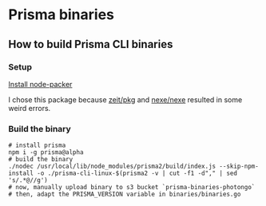 # Prisma binaries

## How to build Prisma CLI binaries

### Setup

[Install node-packer](https://github.com/pmq20/node-packer)

I chose this package because [zeit/pkg](https://github.com/zeit/pkg) and [nexe/nexe](https://github.com/nexe/nexe) resulted in some weird errors.

### Build the binary

```shell script
# install prisma
npm i -g prisma@alpha
# build the binary
./nodec /usr/local/lib/node_modules/prisma2/build/index.js --skip-npm-install -o ./prisma-cli-linux-$(prisma2 -v | cut -f1 -d"," | sed 's/.*@//g')
# now, manually upload binary to s3 bucket `prisma-binaries-photongo`
# then, adapt the PRISMA_VERSION variable in binaries/binaries.go
```
